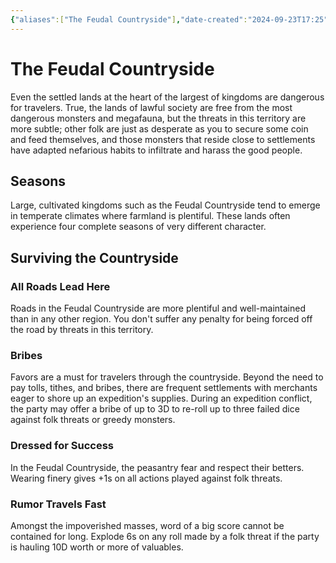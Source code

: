 ```yaml
---
{"aliases":["The Feudal Countryside"],"date-created":"2024-09-23T17:25","date-modified":"2024-09-23T17:57","dg-publish":true,"tags":["moonrise","moonrise/place"],"title":"The Feudal Countryside","dg-path":"moonrise/The Feudal Countryside.md","permalink":"/moonrise/the-feudal-countryside/","dgPassFrontmatter":true,"updated":"2024-09-23T17:57"}
---
```



# The Feudal Countryside

Even the settled lands at the heart of the largest of kingdoms are dangerous for travelers. True, the lands of lawful society are free from the most dangerous monsters and megafauna, but the threats in this territory are more subtle; other folk are just as desperate as you to secure some coin and feed themselves, and those monsters that reside close to settlements have adapted nefarious habits to infiltrate and harass the good people.

## Seasons

Large, cultivated kingdoms such as the Feudal Countryside tend to emerge in temperate climates where farmland is plentiful. These lands often experience four complete seasons of very different character.

## Surviving the Countryside

### All Roads Lead Here

Roads in the Feudal Countryside are more plentiful and well-maintained than in any other region. You don't suffer any penalty for being forced off the road by threats in this territory.

### Bribes

Favors are a must for travelers through the countryside. Beyond the need to pay tolls, tithes, and bribes, there are frequent settlements with merchants eager to shore up an expedition's supplies. During an expedition conflict, the party may offer a bribe of up to 3D to re-roll up to three failed dice against folk threats or greedy monsters.

### Dressed for Success

In the Feudal Countryside, the peasantry fear and respect their betters. Wearing finery gives +1s on all actions played against folk threats.

### Rumor Travels Fast

Amongst the impoverished masses, word of a big score cannot be contained for long. Explode 6s on any roll made by a folk threat if the party is hauling 10D worth or more of valuables.
